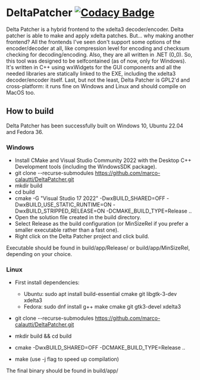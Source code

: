 # DeltaPatcher [![Codacy Badge](https://app.codacy.com/project/badge/Grade/bdfed52f118c4199ad0d828520f29b61)](https://www.codacy.com/gh/marco-calautti/DeltaPatcher/dashboard?utm_source=github.com&amp;utm_medium=referral&amp;utm_content=marco-calautti/DeltaPatcher&amp;utm_campaign=Badge_Grade)

Delta Patcher is a hybrid frontend to the xdelta3 decoder/encoder. Delta patcher is able to make and apply xdelta patches. But... why making another frontend? All the frontends I've seen don't support some options of the encoder/decoder at all, like compression level for encoding and checksum
checking for decoding/encoding. Also, they are all written in .NET (0_0). So, this tool was designed to be selfcontained (as of now, only
for Windows). It's written in C++ using wxWidgets for the GUI components and all the needed libraries are statically linked to the EXE, including the xdelta3 decoder/encoder itself.
Last, but not the least, Delta Patcher is GPL2'd and cross-platform: it runs fine on Windows and Linux and should compile on MacOS too.

## How to build
Delta Patcher has been successfully built on Windows 10, Ubuntu 22.04 and Fedora 36.

### Windows

-   Install CMake and Visual Studio Community 2022 with the Desktop C++ Development tools (including the WindowsSDK package).
-   git clone --recurse-submodules https://github.com/marco-calautti/DeltaPatcher.git
-   mkdir build
-   cd build
-   cmake -G "Visual Studio 17 2022" -DwxBUILD_SHARED=OFF -DwxBUILD_USE_STATIC_RUNTIME=ON -DwxBUILD_STRIPPED_RELEASE=ON -DCMAKE_BUILD_TYPE=Release ..
-   Open the solution file created in the build directory.
-   Select Release as the build configuration (or MinSizeRel if you prefer a smaller executable rather than a fast one).
-   Right click on the Delta Patcher project and click build.

Executable should be found in build/app/Release/ or build/app/MinSizeRel, depending on your choice.

### Linux

-   First install dependencies:
    -   Ubuntu: sudo apt install build-essential cmake git libgtk-3-dev xdelta3
    -   Fedora: sudo dnf install g++ make cmake git gtk3-devel xdelta3

-   git clone --recurse-submodules https://github.com/marco-calautti/DeltaPatcher.git
-   mkdir build && cd build
-   cmake -DwxBUILD_SHARED=OFF -DCMAKE_BUILD_TYPE=Release ..
-   make (use -j flag to speed up compilation)

The final binary should be found in build/app/
